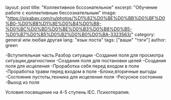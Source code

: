 layout: post
title:  "Коллективное бссознательное"
excerpt: "Обучение работе с коллективным бессознательным"
image: "https://pixabay.com/ru/photos/%D1%82%D0%BE%D0%BB%D0%BF%D0%B0-%D0%BB%D1%8E%D0%B4%D0%B8-%D0%BC%D0%BD%D0%BE%D0%B3%D0%B8%D0%B5-%D0%B7%D0%B5%D0%B2%D0%B0%D0%BA-3323563/"
category: general или любая другая
lang: "язык поста"
tags: ["ваши" "тэги"]
author: green

-Вступительная часть.Разбор ситуации
-Создания поля для просмотра ситуации,диагностики
-Создания поля для постановки целей
-Создания поля для исцеления
-Проработка себя перед входом в поле
-Проработка травм перед входом в поле
-Блоки,вторичные выгоды
-Состояние пустоты,техника для исцеления поля
-Ресусное состояние
-Выход из поля

Условия:посвящение на 4-5 ступень IEC. Психотерапия.

